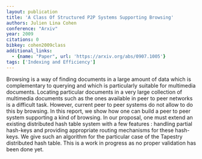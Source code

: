 ```yaml
---
layout: publication
title: 'A Class Of Structured P2P Systems Supporting Browsing'
authors: Julien Lina Cohen
conference: "Arxiv"
year: 2009
citations: 0
bibkey: cohen2009class
additional_links:
  - {name: "Paper", url: 'https://arxiv.org/abs/0907.1005'}
tags: ['Indexing and Efficiency']
---
```

Browsing is a way of finding documents in a large amount of data which is
complementary to querying and which is particularly suitable for multimedia
documents. Locating particular documents in a very large collection of
multimedia documents such as the ones available in peer to peer networks is a
difficult task. However, current peer to peer systems do not allow to do this
by browsing. In this report, we show how one can build a peer to peer system
supporting a kind of browsing. In our proposal, one must extend an existing
distributed hash table system with a few features : handling partial hash-keys
and providing appropriate routing mechanisms for these hash-keys. We give such
an algorithm for the particular case of the Tapestry distributed hash table.
This is a work in progress as no proper validation has been done yet.
